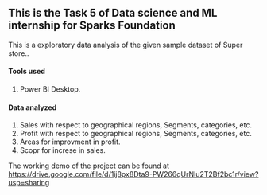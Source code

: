 ## This is the Task 5 of Data science and ML internship for Sparks Foundation

This is a exploratory data analysis of the given sample dataset of Super store..<br>

#### Tools used
1. Power BI Desktop.

#### Data analyzed
1. Sales with respect to geographical regions, Segments, categories, etc.
2. Profit with respect to geographical regions, Segments, categories, etc.
3. Areas for improvment in profit.
3. Scopr for increse in sales.

The working demo of the project can be found at https://drive.google.com/file/d/1ij8px8Dta9-PW266qUrNlu2T2Bf2bc1r/view?usp=sharing
